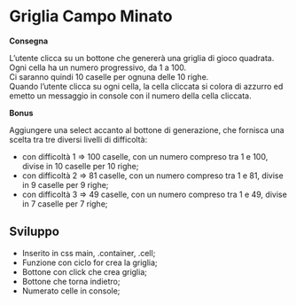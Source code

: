 Griglia Campo Minato
===

**Consegna**  

L’utente clicca su un bottone che genererà una griglia di gioco quadrata.  
Ogni cella ha un numero progressivo, da 1 a 100.  
Ci saranno quindi 10 caselle per ognuna delle 10 righe.  
Quando l’utente clicca su ogni cella, la cella cliccata si colora di azzurro ed emetto un messaggio in console con il numero della cella cliccata.    

**Bonus**  

Aggiungere una select accanto al bottone di generazione, che fornisca una scelta tra tre diversi livelli di difficoltà:  
- con difficoltà 1 => 100 caselle, con un numero compreso tra 1 e 100, divise in 10 caselle per 10 righe;
- con difficoltà 2 => 81 caselle, con un numero compreso tra 1 e 81, divise in 9 caselle per 9 righe;
- con difficoltà 3 => 49 caselle, con un numero compreso tra 1 e 49, divise in 7 caselle per 7 righe;

## Sviluppo

- Inserito in css main, .container, .cell;
- Funzione con ciclo for crea la griglia;
- Bottone con click che crea griglia;
- Bottone che torna indietro;
- Numerato celle in console;